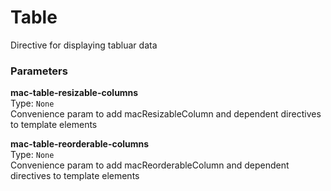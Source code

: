 
Table
===
Directive for displaying tabluar data  
  
  
### Parameters
**mac-table-resizable-columns**  
Type: `None`  
Convenience param to add macResizableColumn and dependent directives to template elements  
  
**mac-table-reorderable-columns**  
Type: `None`  
Convenience param to add macReorderableColumn and dependent directives to template elements  
  
  

